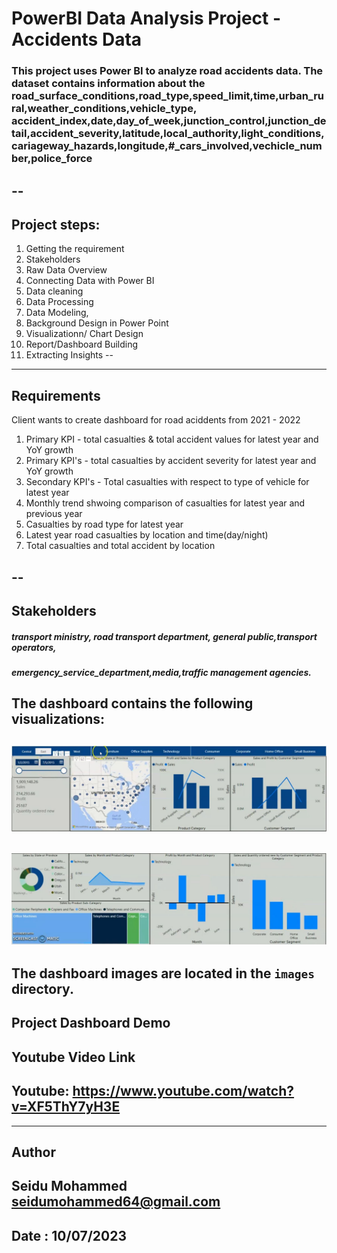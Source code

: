 # PowerBI Data Analysis Project - Accidents Data

### This project uses Power BI to analyze road accidents data. The dataset contains information about the road_surface_conditions,road_type,speed_limit,time,urban_rural,weather_conditions,vehicle_type, accident_index,date,day_of_week,junction_control,junction_detail,accident_severity,latitude,local_authority,light_conditions,cariageway_hazards,longitude,#_cars_involved,vechicle_number,police_force
--
---
## Project steps:
1. Getting the requirement
2. Stakeholders 
3. Raw Data Overview
4. Connecting Data with Power BI
5. Data cleaning
6. Data Processing
7. Data Modeling,
8. Background Design in Power Point
9. Visualizationn/ Chart Design
10. Report/Dashboard Building
11. Extracting Insights
--
---
## Requirements
Client wants to create dashboard for road aciddents from 2021 - 2022 
1. Primary KPI - total casualties & total accident values for latest year and YoY growth
2. Primary KPI's - total casualties by accident severity for latest year and YoY growth
3. Secondary KPI's -  Total casualties with respect to type of vehicle for latest year
4. Monthly trend shwoing comparison of casualties for latest year and previous year
5. Casualties by road type for latest year
6. Latest year road casualties by location and time(day/night)
7. Total casualties and total accident by location

--
---
## Stakeholders 
##### transport ministry, road transport department, general public,transport operators,
##### emergency_service_department,media,traffic management agencies.

## The dashboard contains the following visualizations:

![Charts](sales-data-analysis-charts.JPG)
---
![Tables](sales-data-analysis-charts2.JPG)
---

The dashboard images are located in the `images` directory.
---
## Project Dashboard Demo
## Youtube Video Link
Youtube: <https://www.youtube.com/watch?v=XF5ThY7yH3E>
---
---
## Author
Seidu Mohammed <seidumohammed64@gmail.com>
---
## Date : 10/07/2023

